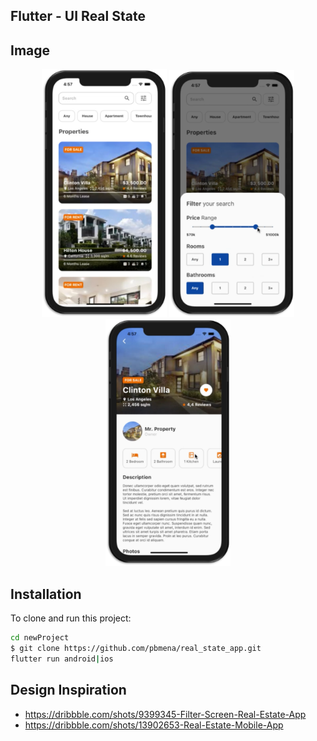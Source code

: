 ## Flutter - UI Real State


## Image
<p align="center">
<img src="assets/readme_screen/picture1.png" width=200>
<img src="assets/readme_screen/picture2.png" width=200>
<img src="assets/readme_screen/picture3.png" width=200>
</p>



## Installation
To clone and run this project:
```sh
cd newProject
$ git clone https://github.com/pbmena/real_state_app.git
flutter run android|ios
```
## Design Inspiration
- https://dribbble.com/shots/9399345-Filter-Screen-Real-Estate-App
- https://dribbble.com/shots/13902653-Real-Estate-Mobile-App
